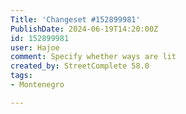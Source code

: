 ```yaml
---
Title: 'Changeset #152899981'
PublishDate: 2024-06-19T14:20:00Z
id: 152899981
user: Hajoe
comment: Specify whether ways are lit
created_by: StreetComplete 58.0
tags:
- Montenegro

---
```

